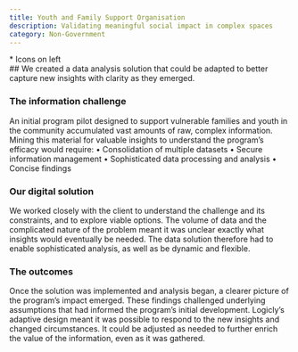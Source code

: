 ```yaml
---
title: Youth and Family Support Organisation
description: Validating meaningful social impact in complex spaces
category: Non-Government
---
```

<div class="grid grid-cols-12">

<div class="col-span-12">
    <img src="" />
</div>

<div class="col-span-3">
* Icons on left
</div>

<div class="col-span-9">
## We created a data analysis solution that could be adapted to better capture new insights with clarity as they emerged.

### The information challenge
An initial program pilot designed to support vulnerable families and youth in the community accumulated vast amounts of raw, complex information.
Mining this material for valuable insights to understand the program’s efficacy would require:
• Consolidation of multiple datasets
• Secure information management
• Sophisticated data processing and analysis • Concise findings

### Our digital solution
We worked closely with the client to understand the challenge and its constraints, and to explore viable options.
The volume of data and the complicated nature of the problem meant it was unclear exactly what insights would eventually be needed. The data solution therefore had to enable sophisticated analysis, as well as be dynamic and flexible.

### The outcomes
Once the solution was implemented and analysis began, a clearer picture of the program’s impact emerged. These findings challenged underlying assumptions that had informed the program’s initial development.
Logicly’s adaptive design meant it was possible to respond to the new insights and changed circumstances. It could be adjusted as needed to further enrich the value of the information, even as it was gathered.


</div>
</div>
